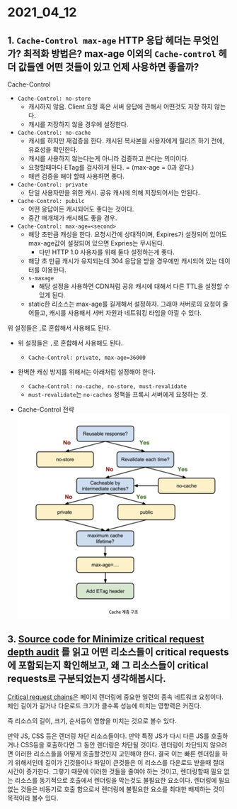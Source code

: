 # 2021_04_12

## 1.  `Cache-Control max-age` HTTP 응답 헤더는 무엇인가? 최적화 방법은? max-age 이외의 `Cache-control` 헤더 값들엔 어떤 것들이 있고 언제 사용하면 좋을까?

Cache-Control

- `Cache-Control: no-store`
	- 캐시하지 않음. Client 요청 혹은 서버 응답에 관해서 어떤것도 저장 하지 않는다.
	- 캐시를 저장하지 않을 경우에 설정한다.
- `Cache-Control: no-cache`
	- 캐시를 하지만 재검증을 한다. 캐시된 복사본을 사용자에게 릴리즈 하기 전에, 유효성을 확인한다.
	- 캐시를 사용하지 않는다는게 아니라 검증하고 쓴다는 의미이다.
	- 요청할때마다 ETag를 검사하게 된다. = (max-age = 0과 같다.)
	- 매번 검증을 해야 할때 사용하면 좋다.
- `Cache-Control: private`
	- 단일 사용자만을 위한 캐시. 공유 캐시에 의해 저장되어서는 안된다. 
- `Cache-Control: pubilc`
	- 어떤 응답이든 캐시되어도 좋다는 것이다. 
	- 중간 매개체가 캐시해도 좋을 경우.
- `Cache-Control: max-age=<second>`
	- 해당 초만큼 캐싱을 한다. 요청시간에 상대적이며, Expires가 설정되어 있어도 max-age값이 설정되어 있으면 Expries는 무시된다.
		- 다만 HTTP 1.0 사용자를 위해 둘다 설정하는게 좋다.
	- 해당 초 만큼 캐시가 유지되는데 304 응답을 받을 경우에만 캐시되어 있는 데이터를 이용한다.
	- `s-maxage`
		- 해당 설정을 사용하면 CDN처럼 공유 캐시에 대해서 다른 TTL을 설정할 수 있게 된다. 
	- static한 리소스는 max-age를 길게해서 설정하자. 그래야 서버로의 요청이 줄어들고, 캐시를 사용해서 서버 자원과 네트워킹 타임을 아낄 수 있다.

위 설정들은 ,로 혼합해서 사용해도 된다. 

- 위 설정들은 `,`로 혼합해서 사용해도 된다.
	- `Cache-Control: private, max-age=36000`

- 완벽한 캐싱 방지를 위해서는 아래처럼 설정해야 한다.
	- `Cache-Control: no-cache, no-store, must-revalidate`
	- `must-revalidate`는 `no-caches` 정책을 프록시 서버에게 요청하는 것.
- Cache-Control 전략
	![](attach/스크린샷%202021-04-12%20오후%2012.43.14.png)
## 3.  [Source code for Minimize critical request depth audit](https://github.com/GoogleChrome/lighthouse/blob/master/lighthouse-core/audits/critical-request-chains.js) 를 읽고 어떤 리소스들이 critical requests에 포함되는지 확인해보고, 왜 그 리소스들이 critical requests로 구분되었는지 생각해봅시다.

[Critical request chains](https://developers.google.com/web/fundamentals/performance/critical-rendering-path)은 페이지 렌더링에 중요한 일련의 종속 네트워크 요청이다. 체인 길이가 길거나 다운로드 크기가 클수록 성능에 미치는 영향력은 커진다.

즉 리소스의 길이, 크기, 순서등이 영향을 미치는 것으로 볼수 있다.

만약 JS, CSS 등은 렌더링 차단 리소소들이다. 만약 특정 JS가 다시 다른 JS를 호출하거나 CSS등을 호출하다면 그 동안 렌더링은 차단될 것이다. 렌더링이 차단되지 않으려면 이러한 리소스들을 어떻게 호출할것인지 고민해야 한다. 결국 이는 빠른 렌더링을 하기 위해서인데 길이가 긴것들이나 파일이 큰것들은 이 리소스를 다운로드 받을때 절대 시간이 증가한다. 그렇기 때문에 이러한 것들을 줄여야 하는 것이고, 렌더링할때 필요 없는 리소스를 동기적으로 호출에서 렌더링을 막는것도 불필요한 요소이다. 렌더링에 필요없는 것들은 비동기로 호출 함으로서 렌더링에 불필요한 요소를 최대한 배제하는 것이 목적이라 볼수 있다.